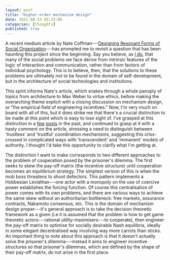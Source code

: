 ```yaml
---
layout: post
title: "Higher-order mechanism design"
date: 2021-08-23 05:23:00
categories: [thoughts]
published: true
---
```


A recent medium article by Nate Coffman---[Designing Resonant Forms of Social Organization](https://ncoffman96.medium.com/designing-resonant-forms-of-social-organization-949a93bc1e97)---has prompted me to revisit a question that has been haunting this project since the beginning. Say you believe, as [I do]({{site.baseurl}}/2021/08/04/structure-agency.html), that many of the social problems we face derive from intrinsic features of the logic of interaction and communication, rather than from factors of individual psychology. This is to believe, then, that the solutions to these problems are ultimately not to be found in the domain of self-development, but in the architecture of social technologies and institutions.

This spirit informs Nate's article, which snakes through a whole panoply of topics from architecture to Max Weber to virtue ethics, before making the overarching theme explicit with a closing discussion on mechanism design, or "the empirical field of engineering incentives." Now, I'm very much on board with all of this, but it does strike me that there's a crucial distinction to be made at this point which is easy to lose sight of. I've grasped at this distinction in a [few]({{site.baseurl}}/2020/08/26/subjectivation.html) [posts](({{site.baseurl}}/2021/04/13/consensus.html)) in the past, and continued to grasp at it with a hasty comment on the article, stressing a need to distinguish between 'trustless' and 'trustful' coordination mechanisms, suggesting this criss-crossed in complicated ways with 'transcendent' and 'immanent' models of authority. I thought I'd take this opportunity to clarify what I'm getting at.

The distinction I want to make corresponds to two different approaches to the problem of cooperation posed by the prisoner's dilemma. The first seeks to skew the pay-off matrix (the incentive structure) until cooperation becomes an equilibrium strategy. The simplest version of this is when the mob boss threatens to shoot defectors. This pattern implements a Hobbesian Leviathan---one actor with a monopoly on the use of coercive power establishes the forcing function. Of course this centralisation of power comes with its own problems, and there are various ways to achieve the same skew without an authoritarian bottleneck: free markets, assurance contracts, Nakamoto consensus, etc. This is the domain of mechanism design proper---it's general approach is to take the decision theoretic framework as a given (i.e it is assumed that the problem is how to get game theoretic actors---rational utility-maximisers---to cooperate), then engineer the pay-off matrix to optimise for socially desirable Nash equilibria, ideally in some elegant decentralised way involving way more carrots than sticks. An important thing to note about this approach is that it doesn't actually solve the prisoner's dilemma---instead it aims to engineer incentive structures so that prisoner's dilemmas, which are defined by the shape of their pay-off matrix, do not arise in the first place.



<!-- ## References
{% bibliography --cited %} -->
